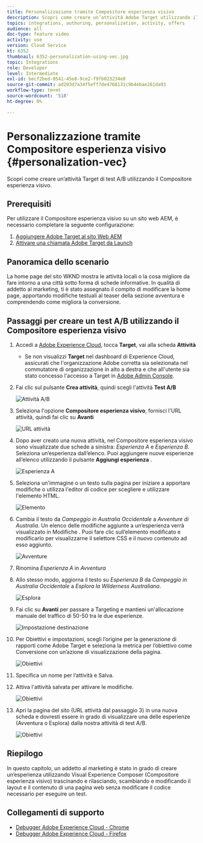 ```yaml
---
title: Personalizzazione tramite Compositore esperienza visivo
description: Scopri come creare un’attività Adobe Target utilizzando il Compositore esperienza visivo.
topics: integrations, authoring, personalization, activity, offers
audience: all
doc-type: feature video
activity: use
version: Cloud Service
kt: 6352
thumbnail: 6352-personalization-using-vec.jpg
topic: Integrations
role: Developer
level: Intermediate
exl-id: becf2bed-0541-45e8-9ce2-f9fb023234e0
source-git-commit: ad203d7a34f5eff7de4768131c9b4ebae261da93
workflow-type: tm+mt
source-wordcount: '518'
ht-degree: 0%

---
```


# Personalizzazione tramite Compositore esperienza visivo {#personalization-vec}

Scopri come creare un’attività Target di test A/B utilizzando il Compositore esperienza visivo.

## Prerequisiti

Per utilizzare il Compositore esperienza visivo su un sito web AEM, è necessario completare la seguente configurazione:

1. [Aggiungere Adobe Target al sito Web AEM](./add-target-launch-extension.md)
1. [Attivare una chiamata Adobe Target da Launch](./load-and-fire-target.md)

## Panoramica dello scenario

La home page del sito WKND mostra le attività locali o la cosa migliore da fare intorno a una città sotto forma di schede informative. In qualità di addetto al marketing, ti è stato assegnato il compito di modificare la home page, apportando modifiche testuali al teaser della sezione avventura e comprendendo come migliora la conversione.

## Passaggi per creare un test A/B utilizzando il Compositore esperienza visivo

1. Accedi a [Adobe Experience Cloud](https://experience.adobe.com/), tocca __Target__, vai alla scheda __Attività__

   + Se non visualizzi __Target__ nel dashboard di Experience Cloud, assicurati che l&#39;organizzazione Adobe corretta sia selezionata nel commutatore di organizzazione in alto a destra e che all&#39;utente sia stato concesso l&#39;accesso a Target in [Adobe Admin Console](https://adminconsole.adobe.com/).

1. Fai clic sul pulsante **Crea attività**, quindi scegli l&#39;attività **Test A/B**

   ![Attività A/B](assets/ab-target-activity.png)

1. Seleziona l&#39;opzione **Compositore esperienza visivo**, fornisci l&#39;URL attività, quindi fai clic su **Avanti**

   ![URL attività](assets/ab-test-url.png)

1. Dopo aver creato una nuova attività, nel Compositore esperienza visivo sono visualizzate due schede a sinistra: *Esperienza A* e *Esperienza B*. Seleziona un’esperienza dall’elenco. Puoi aggiungere nuove esperienze all’elenco utilizzando il pulsante **Aggiungi esperienza** .

   ![Esperienza A](assets/experience.png)

1. Seleziona un&#39;immagine o un testo sulla pagina per iniziare a apportare modifiche o utilizza l&#39;editor di codice per scegliere e utilizzare l&#39;elemento HTML.

   ![Elemento](assets/select-element.png)

1. Cambia il testo da *Campeggio in Australia Occidentale* a *Avventure di Australia*. Un elenco delle modifiche aggiunte a un’esperienza verrà visualizzato in Modifiche . Puoi fare clic sull’elemento modificato e modificarlo per visualizzarne il selettore CSS e il nuovo contenuto ad esso aggiunto.

   ![Avventure](assets/adventures.png)

1. Rinomina *Esperienza A* in *Avventura*
1. Allo stesso modo, aggiorna il testo su *Esperienza B* da *Campeggio in Australia Occidentale* a *Esplora la Wilderness Australiana*.

   ![Esplora](assets/explore.png)

1. Fai clic su **Avanti** per passare a Targeting e mantieni un&#39;allocazione manuale del traffico di 50-50 tra le due esperienze.

   ![Impostazione destinazione](assets/targeting.png)

1. Per Obiettivi e impostazioni, scegli l’origine per la generazione di rapporti come Adobe Target e seleziona la metrica per l’obiettivo come Conversione con un’azione di visualizzazione della pagina.

   ![Obiettivi](assets/goals.png)

1. Specifica un nome per l’attività e Salva.
1. Attiva l&#39;attività salvata per attivare le modifiche.

   ![Obiettivi](assets/activate.png)

1. Apri la pagina del sito (URL attività dal passaggio 3) in una nuova scheda e dovresti essere in grado di visualizzare una delle esperienze (Avventura o Esplora) dalla nostra attività di test A/B.

   ![Obiettivi](assets/publish.png)

## Riepilogo

In questo capitolo, un addetto al marketing è stato in grado di creare un’esperienza utilizzando Visual Experience Composer (Compositore esperienza visivo) trascinando e rilasciando, scambiando e modificando il layout e il contenuto di una pagina web senza modificare il codice necessario per eseguire un test.

## Collegamenti di supporto

+ [Debugger Adobe Experience Cloud - Chrome](https://chrome.google.com/webstore/detail/adobe-experience-cloud-de/ocdmogmohccmeicdhlhhgepeaijenapj)
+ [Debugger Adobe Experience Cloud - Firefox](https://addons.mozilla.org/en-US/firefox/addon/adobe-experience-platform-dbg/)
